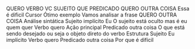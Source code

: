 QUERO VERBO
VC SUJEITO
QUE PREDICADO
QUERO OUTRA COISA
Essa é dificil
Cursor
Ótimo exemplo Vamos analisar a frase QUERO OUTRA COISA
 Análise sintática
 Sujeito implícito Eu
 O sujeito está oculto mas é eu quem quer
 Verbo quero
 Ação principal
 Predicado outra coisa
 O que está sendo desejado ou seja o objeto direto do verbo
 Estrutura
 Sujeito Eu implícito
 Verbo quero
 Predicado outra coisa
 Por que é difícil